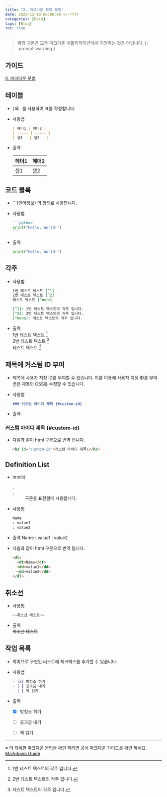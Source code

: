 ```yaml
---
title: "2. 마크다운 확장 문법"
date: 2023-12-18 00:00:00 +/-TTTT
categories: [Main]
tags: [Blog]
toc: true
---
```


> 확장 구문은 모든 마크다운 애플리케이션에서 지원하는 것은 아닙니다.
{: .prompt-warning }

## 가이드

[0. 마크다운 문법](../markdown-00)

## 테이블

- `|`와 `-`를 사용하여 표를 작성합니다.

- 사용법
  ```markdown
  | 헤더1 | 헤더2 |
  | ----- | ----- |
  | 셀1   | 셀2   |
  ```

- 출력

  | 헤더1 | 헤더2 |
  | ----- | ----- |
  | 셀1   | 셀2   |


## 코드 블록

- \`\`\`(언어정보) 의 형태로 사용합니다.

- 사용법
  ````markdown  
  ```python
  print("Hello, World!")  
  ```
  ````

- 출력
  ```python
  print("Hello, World!")
  ```


## 각주

- 사용법
  ```markdown
  1번 테스트 텍스트 [^1]  
  2번 테스트 텍스트 [^2]  
  테스트 텍스트 [^none]

  [^1]: 1번 테스트 텍스트의 각주 입니다.  
  [^2]: 2번 테스트 텍스트의 각주 입니다.  
  [^none]: 테스트 텍스트의 각주 입니다.
  ```

- 출력  
  1번 테스트 텍스트 [^1]  
  2번 테스트 텍스트 [^2]  
  테스트 텍스트 [^none]

  [^1]: 1번 테스트 텍스트의 각주 입니다.  
  [^2]: 2번 테스트 텍스트의 각주 입니다.  
  [^none]: 테스트 텍스트의 각주 입니다.


## 제목에 커스텀 ID 부여

- 제목에 사용자 지정 ID를 부여할 수 있습니다. 이를 이용해 사용자 지정 ID를 부여 받은 제목의 CSS를 수정할 수 있습니다.

- 사용법
  ```markdown
  ### 커스텀 아이디 제목 {#custom-id}
  ```

- 출력  
### 커스텀 아이디 제목 {#custom-id}

- 다음과 같이 html 구문으로 번역 됩니다.
  ```html
  <h3 id="custom-id">커스텀 아이디 제목\</h3>
  ```


## Definition List
- html에 <dl>, <dt>, <dd> 구문을 표현할때 사용합니다.
- 사용법
  ```markdown
  Name
  : value1
  : value2
  ```

- 출력
  Name
  : value1
  : value2

- 다음과 같이 html 구문으로 번역 됩니다.
  ```html
  <dl>
    <dt>Name</dt>
    <dd>value1</dd>
    <dd>value2</dd>
  </dl>
  ```


## 취소선
- 사용법
  ```markdown
  ~~취소선 테스트~~
  ```

- 출력  
  ~~취소선 테스트~~


## 작업 목록

- 목록으로 구현된 리스트에 체크박스를 추가할 수 있습니다.

- 사용법
  
  ```markdown
  - [x] 방청소 하기
  - [ ] 공과금 내기
  - [ ] 책 읽기
  ```

- 출력
  - [x] 방청소 하기
  - [ ] 공과금 내기
  - [ ] 책 읽기


---

※ 더 자세한 마크다운 문법을 확인 하려면 공식 마크다운 가이드를 확인 하세요. [Markdown Guide](https://www.markdownguide.org/extended-syntax/) 
